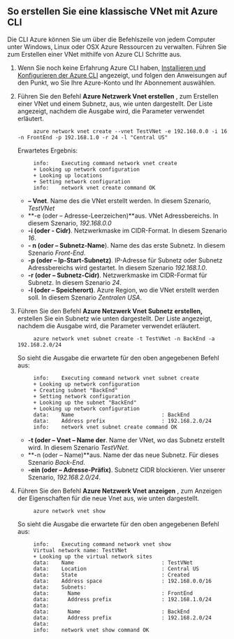 ## <a name="how-to-create-a-classic-vnet-using-azure-cli"></a>So erstellen Sie eine klassische VNet mit Azure CLI

Die CLI Azure können Sie um über die Befehlszeile von jedem Computer unter Windows, Linux oder OSX Azure Ressourcen zu verwalten. Führen Sie zum Erstellen einer VNet mithilfe von Azure CLI Schritte aus.

1. Wenn Sie noch keine Erfahrung Azure CLI haben, [Installieren und Konfigurieren der Azure CLI](../articles/xplat-cli-install.md) angezeigt, und folgen den Anweisungen auf den Punkt, wo Sie Ihre Azure-Konto und Ihr Abonnement auswählen.
2. Führen Sie den Befehl **Azure Netzwerk Vnet erstellen** , zum Erstellen einer VNet und einem Subnetz, aus, wie unten dargestellt. Der Liste angezeigt, nachdem die Ausgabe wird, die Parameter verwendet erläutert.

            azure network vnet create --vnet TestVNet -e 192.168.0.0 -i 16 -n FrontEnd -p 192.168.1.0 -r 24 -l "Central US"
    
    Erwartetes Ergebnis:

            info:    Executing command network vnet create
            + Looking up network configuration
            + Looking up locations
            + Setting network configuration
            info:    network vnet create command OK

    - **– Vnet**. Name des die VNet erstellt werden. In diesem Szenario, *TestVNet*
    - **-e (oder – Adresse-Leerzeichen)**aus. VNet Adressbereichs. In diesem Szenario, *192.168.0.0*
    - **-i (oder - Cidr)**. Netzwerkmaske im CIDR-Format. In diesem Szenario *16*.
    - **- n (oder – Subnetz-Name**). Name des das erste Subnetz. In diesem Szenario *Front-End*.
    - **-p (oder – Ip-Start-Subnetz)**. IP-Adresse für Subnetz oder Subnetz Adressbereichs wird gestartet. In diesem Szenario *192.168.1.0*.
    - **-r (oder – Subnetz-Cidr)**. Netzwerkmaske im CIDR-Format für Subnetz. In diesem Szenario *24*.
    - **-l (oder – Speicherort)**. Azure Region, wo die VNet erstellt werden soll. In diesem Szenario *Zentralen USA*.

3. Führen Sie den Befehl **Azure Netzwerk Vnet Subnetz erstellen,** erstellen Sie ein Subnetz wie unten dargestellt. Der Liste angezeigt, nachdem die Ausgabe wird, die Parameter verwendet erläutert.

            azure network vnet subnet create -t TestVNet -n BackEnd -a 192.168.2.0/24
    
    So sieht die Ausgabe die erwartete für den oben angegebenen Befehl aus:

            info:    Executing command network vnet subnet create
            + Looking up network configuration
            + Creating subnet "BackEnd"
            + Setting network configuration
            + Looking up the subnet "BackEnd"
            + Looking up network configuration
            data:    Name                            : BackEnd
            data:    Address prefix                  : 192.168.2.0/24
            info:    network vnet subnet create command OK

    - **-t (oder – Vnet – Name der**. Name der VNet, wo das Subnetz erstellt wird. In diesem Szenario *TestVNet*.
    - **-n (oder – Name)**aus. Name der das neue Subnetz. Für dieses Szenario *Back-End*.
    - **-ein (oder – Adresse-Präfix)**. Subnetz CIDR blockieren. Vier unserer Szenario, *192.168.2.0/24*.

4. Führen Sie den Befehl **Azure Netzwerk Vnet anzeigen** , zum Anzeigen der Eigenschaften für die neue Vnet aus, wie unten dargestellt.

            azure network vnet show

    So sieht die Ausgabe die erwartete für den oben angegebenen Befehl aus:

            info:    Executing command network vnet show
            Virtual network name: TestVNet
            + Looking up the virtual network sites
            data:    Name                            : TestVNet
            data:    Location                        : Central US
            data:    State                           : Created
            data:    Address space                   : 192.168.0.0/16
            data:    Subnets:
            data:      Name                          : FrontEnd
            data:      Address prefix                : 192.168.1.0/24
            data:
            data:      Name                          : BackEnd
            data:      Address prefix                : 192.168.2.0/24
            data:
            info:    network vnet show command OK
